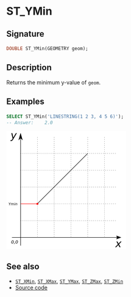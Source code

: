 # ST_YMin

## Signature

```sql
DOUBLE ST_YMin(GEOMETRY geom);
```

## Description

Returns the minimum y-value of `geom`.

## Examples

```sql
SELECT ST_YMin('LINESTRING(1 2 3, 4 5 6)');
-- Answer:    2.0
```

![](./ST_YMin.png)

## See also

* [`ST_XMin`](../ST_XMin), [`ST_XMax`](../ST_XMax), [`ST_YMax`](../ST_YMax), [`ST_ZMax`](../ST_ZMax), [`ST_ZMin`](../ST_ZMin)
* <a href="https://github.com/orbisgis/h2gis/blob/master/h2gis-functions/src/main/java/org/h2gis/functions/spatial/properties/ST_YMin.java" target="_blank">Source code</a>
